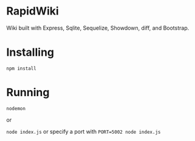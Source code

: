 # RapidWiki

Wiki built with Express, Sqlite, Sequelize, Showdown, diff, and Bootstrap.

# Installing

`npm install`

# Running

`nodemon`

or


`node index.js` or specify a port with `PORT=5002 node index.js`